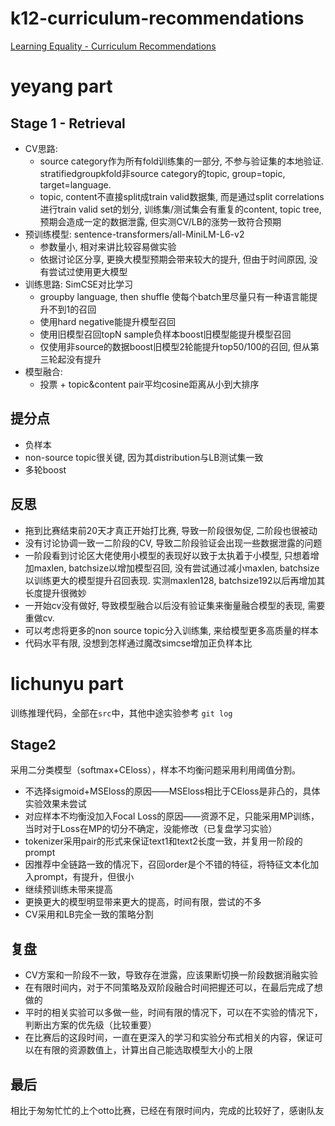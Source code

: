 # k12-curriculum-recommendations
[Learning Equality - Curriculum Recommendations](https://www.kaggle.com/competitions/learning-equality-curriculum-recommendations/)

# yeyang part
## Stage 1 - Retrieval
- CV思路: 
    - source category作为所有fold训练集的一部分, 不参与验证集的本地验证. stratifiedgroupkfold非source category的topic, group=topic, target=language.
    - topic, content不直接split成train valid数据集, 而是通过split correlations进行train valid set的划分, 训练集/测试集会有重复的content, topic tree, 预期会造成一定的数据泄露, 但实测CV/LB的涨势一致符合预期
- 预训练模型: sentence-transformers/all-MiniLM-L6-v2
    - 参数量小, 相对来讲比较容易做实验
    - 依据讨论区分享, 更换大模型预期会带来较大的提升, 但由于时间原因, 没有尝试过使用更大模型
- 训练思路: SimCSE对比学习
    - groupby language, then shuffle 使每个batch里尽量只有一种语言能提升不到1的召回
    - 使用hard negative能提升模型召回
    - 使用旧模型召回topN sample负样本boost旧模型能提升模型召回
    - 仅使用非source的数据boost旧模型2轮能提升top50/100的召回, 但从第三轮起没有提升
- 模型融合: 
    - 投票 + topic&content pair平均cosine距离从小到大排序

## 提分点
- 负样本
- non-source topic很关键, 因为其distribution与LB测试集一致
- 多轮boost

## 反思
- 拖到比赛结束前20天才真正开始打比赛, 导致一阶段很匆促, 二阶段也很被动
- 没有讨论协调一致一二阶段的CV, 导致二阶段验证会出现一些数据泄露的问题
- 一阶段看到讨论区大佬使用小模型的表现好以致于太执着于小模型, 只想着增加maxlen, batchsize以增加模型召回, 没有尝试通过减小maxlen, batchsize以训练更大的模型提升召回表现. 实测maxlen128, batchsize192以后再增加其长度提升很微妙
- 一开始cv没有做好, 导致模型融合以后没有验证集来衡量融合模型的表现, 需要重做cv. 
- 可以考虑将更多的non source topic分入训练集, 来给模型更多高质量的样本
- 代码水平有限, 没想到怎样通过魔改simcse增加正负样本比

# lichunyu part
训练推理代码，全部在`src`中，其他中途实验参考 `git log`

## Stage2
采用二分类模型（softmax+CEloss），样本不均衡问题采用利用阈值分割。
* 不选择sigmoid+MSEloss的原因——MSEloss相比于CEloss是非凸的，具体实验效果未尝试
* 对应样本不均衡没加入Focal Loss的原因——资源不足，只能采用MP训练，当时对于Loss在MP的切分不确定，没能修改（已复盘学习实验）
* tokenizer采用pair的形式来保证text1和text2长度一致，并复用一阶段的prompt
* 因推荐中全链路一致的情况下，召回order是个不错的特征，将特征文本化加入prompt，有提升，但很小
* 继续预训练未带来提高
* 更换更大的模型明显带来更大的提高，时间有限，尝试的不多
* CV采用和LB完全一致的策略分割


## 复盘
* CV方案和一阶段不一致，导致存在泄露，应该果断切换一阶段数据消融实验
* 在有限时间内，对于不同策略及双阶段融合时间把握还可以，在最后完成了想做的
* 平时的相关实验可以多做一些，时间有限的情况下，可以在不实验的情况下，判断出方案的优先级（比较重要）
* 在比赛后的这段时间，一直在更深入的学习和实验分布式相关的内容，保证可以在有限的资源数值上，计算出自己能选取模型大小的上限


## 最后
相比于匆匆忙忙的上个otto比赛，已经在有限时间内，完成的比较好了，感谢队友
